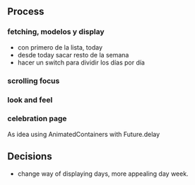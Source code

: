 

## Process
### fetching, modelos y display
- con primero de la lista, today
- desde today sacar resto de la semana
- hacer un switch para dividir los días por día


### scrolling focus

### look and feel

### celebration page
As idea using AnimatedContainers with Future.delay

## Decisions
- change way of displaying days, more appealing day week.